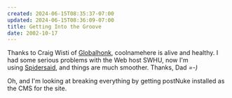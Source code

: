 ```yaml
---
created: 2024-06-15T08:35:37-07:00
updated: 2024-06-15T08:36:09-07:00
title: Getting Into the Groove
date: 2002-10-17
---
```


Thanks to Craig Wisti of [Globalhonk](https://web.archive.org/web/20030810055550/http://www.globalhonk.com/), coolnamehere is alive and healthy. I had some serious problems with the Web host SWHU, now I'm using [Spidersaid](https://web.archive.org/web/20030810055550/http://spidersaid.com/), and things are much smoother. Thanks, Dad *=-)*

Oh, and I'm looking at breaking everything by getting postNuke installed as the CMS for the site.
